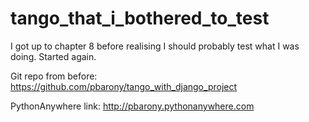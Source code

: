 # tango_that_i_bothered_to_test
I got up to chapter 8 before realising I should probably test what I was doing. Started again.

Git repo from before: https://github.com/pbarony/tango_with_django_project

PythonAnywhere link: http://pbarony.pythonanywhere.com
